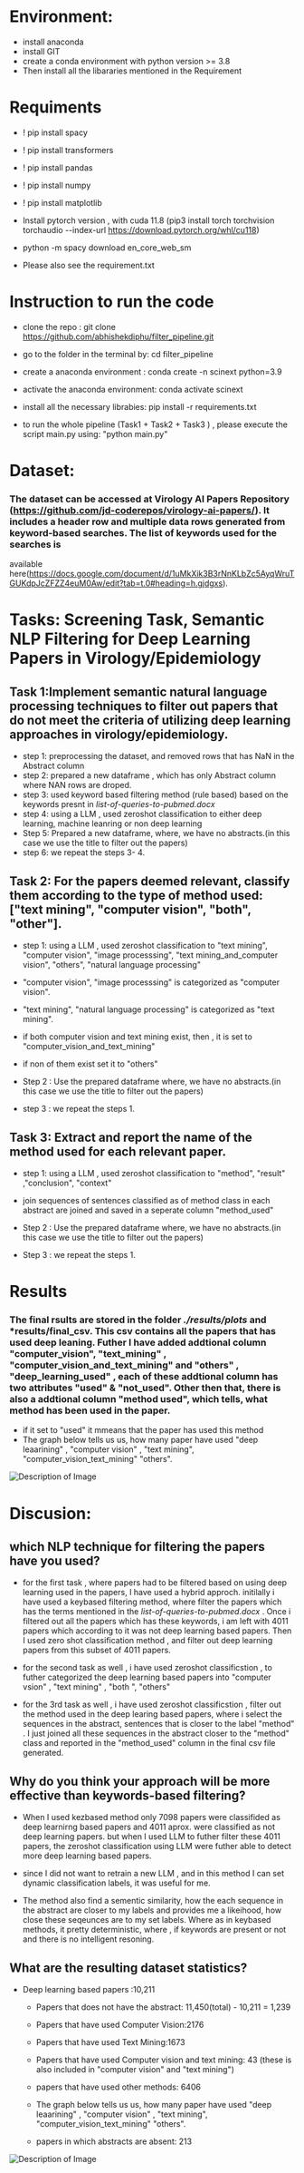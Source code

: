 

# Environment:
- install anaconda
- install GIT
- create a conda environment with python version >= 3.8
- Then install all the libararies mentioned in the Requirement





# Requiments

- ! pip install spacy
- ! pip install transformers
- ! pip install pandas
- ! pip install numpy
- ! pip install matplotlib
- Install pytorch version , with cuda 11.8 (pip3 install torch torchvision torchaudio --index-url https://download.pytorch.org/whl/cu118)
- python -m spacy download en_core_web_sm

- Please also see the requirement.txt

# Instruction to run the code

- clone the repo : git clone https://github.com/abhishekdiphu/filter_pipeline.git

- go to the folder in the terminal by: cd filter_pipeline

- create a anaconda environment : conda create -n scinext python=3.9

- activate the anaconda environment: conda activate scinext

- install all the necessary librabies: pip install -r requirements.txt

- to run the whole pipeline (Task1 + Task2 + Task3 ) , please execute the script main.py using:  "python main.py"




# Dataset:

### The dataset can be accessed at Virology AI Papers Repository (https://github.com/jd-coderepos/virology-ai-papers/). It includes a header row and multiple data rows generated from keyword-based searches. The list of keywords used for the searches is 
available here(https://docs.google.com/document/d/1uMkXik3B3rNnKLbZc5AyqWruTGUKdpJcZFZZ4euM0Aw/edit?tab=t.0#heading=h.gjdgxs).


# Tasks: Screening Task, Semantic NLP Filtering for Deep Learning Papers in Virology/Epidemiology


## Task 1:Implement semantic natural language processing techniques to filter out papers that do not meet the criteria of utilizing deep learning approaches in virology/epidemiology.

- step 1: preprocessing the dataset, and removed rows that has NaN in the Abstract column
- step 2: prepared a new dataframe , which has only Abstract  column where NAN rows are droped. 
- step 3: used keyword based filtering method (rule based) based on the keywords presnt  in *list-of-queries-to-pubmed.docx*
- step 4: using a LLM , used zeroshot classification to either deep learning, machine leanring or non deep learning
- Step 5: Prepared a new dataframe, where, we have  no abstracts.(in this case we use the title to filter out the papers)
- step 6: we repeat the steps 3- 4. 


## Task 2: For the papers deemed relevant, classify them according to the type of method used: ["text mining", "computer vision", "both", "other"].

- step 1: using a LLM , used zeroshot classification to "text mining", "computer vision", "image processsing", "text mining_and_computer vision", "others", "natural language processing"

- "computer vision", "image processsing"  is categorized as "computer vision".

- "text mining", "natural language processing"  is categorized as "text mining".

- if both computer vision and text mining exist, then , it is set to "computer_vision_and_text_mining"

- if non of them exist set it to "others" 

- Step 2 : Use the prepared dataframe where, we have  no abstracts.(in this case we use the title to filter out the papers)
- step 3 : we repeat the steps 1. 

## Task 3: Extract and report the name of the method used for each relevant paper.

- step 1: using a LLM , used zeroshot classification to "method", "result" ,"conclusion", "context"

- join sequences of sentences classified as of method class in each abstract are joined and saved in a seperate column "method_used"

- Step 2 : Use the prepared dataframe where, we have  no abstracts.(in this case we use the title to filter out the papers)
- Step 3 : we repeat the steps 1. 



# Results 
### The final rsults are stored in the folder *./results/plots* and *results/final_csv. This csv contains all the papers that has used deep leaning. Futher I have added addtional column "computer_vision", "text_mining" , "computer_vision_and_text_mining" and "others" , "deep_learning_used" , each of these addtional column has two attributes "used" & "not_used". Other then that, there is also a addtional column "method used",  which tells, what method has been used in the paper.  
- if it set to "used" it mmeans that the paper has used this method
- The graph below tells us us, how many paper have used "deep leaarining" , "computer vision" , "text mining", "computer_vision_text_mining" "others".

![Description of Image](./results/plots/data_statistics.png)




# Discusion:
## which NLP technique for filtering the papers have you used? 
- for the first task , where  papers had to be filtered based on using deep learning used in the papers, I have used a hybrid approch. initilally i have used a keybased filtering method, where filter the papers which  has the terms mentioned in the *list-of-queries-to-pubmed.docx* . Once i filtered out all the papers which  has these keywords, i am left with 4011 papers which according to it was not deep learning based papers. Then I used zero shot classification method , and filter out deep learning papers from this subset of 4011 papers.

- for the second task as well , i have used zeroshot classificstion , to futher categorized the deep learning based papers into "computer vsion" , "text mining" , "both ", "others"

- for the 3rd  task as well , i have used zeroshot classificstion , filter out the method used in  the deep learing based  papers, where i select the sequences  in the abstract, sentences that is closer to the label "method" . I just joined all these sequences in the abstract closer to the "method" class and reported in the "method_used" column in the final csv file generated. 


## Why do you think your approach will be more effective than keywords-based filtering? 
- When I used kezbased method only 7098 papers were classifided as  deep learnirng based papers and 4011 aprox. were classified as not deep learning papers. but when I used LLM to futher filter these 4011 papers, the zeroshot classification using LLM were futher able to detect more deep learning based papers.

- since I  did not want to retrain a new LLM , and in this method I can set dynamic classification labels,  it was useful for me.

- The method also find a sementic similarity, how the each sequence in the abstract are closer to my labels  and provides me a likeihood, how close these seqeunces are to my set labels. Where as in keybased methods, it pretty deterministic, where , if keywords are present or not and there is no intelligent resoning.



## What are the resulting dataset statistics?

 - Deep learning based papers :10,211 
     - Papers that does not have the abstract: 11,450(total) - 10,211 = 1,239 
     - Papers that have used Computer Vision:2176
     - Papers that have used Text Mining:1673
     - Papers that have used Computer vision and text mining: 43 (these is also included in "computer vision" and "text mining")
     - papers that have used other methods: 6406
     - The graph below tells us us, how many paper have used "deep leaarining" , "computer vision" , "text mining", "computer_vision_text_mining" "others".

     - papers in which abstracts are absent: 213 


![Description of Image](./results/plots/data_statistics.png)



